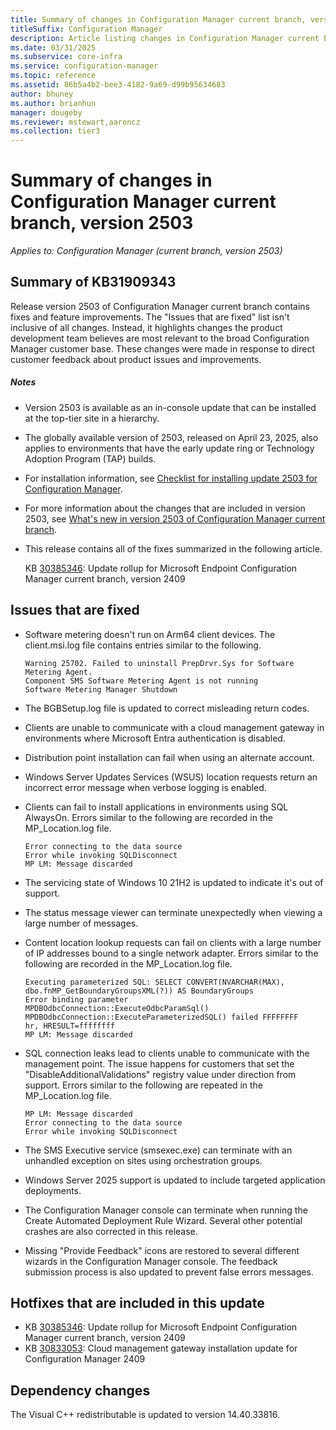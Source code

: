 ```yaml
---
title: Summary of changes in Configuration Manager current branch, version 2503
titleSuffix: Configuration Manager
description: Article listing changes in Configuration Manager current branch, version 2503
ms.date: 03/31/2025
ms.subservice: core-infra
ms.service: configuration-manager
ms.topic: reference
ms.assetid: 86b5a4b2-bee3-4182-9a69-d99b95634683
author: bhuney
ms.author: brianhun
manager: dougeby
ms.reviewer: mstewart,aaroncz 
ms.collection: tier3
---
```


# Summary of changes in Configuration Manager current branch, version 2503

*Applies to: Configuration Manager (current branch, version 2503)*

## Summary of KB31909343
Release version 2503 of Configuration Manager current branch contains fixes and feature improvements.
The "Issues that are fixed" list isn't inclusive of all changes. Instead, it highlights changes the product development team believes are most relevant to the broad Configuration Manager customer base. These changes were made in response to direct customer feedback about product issues and improvements.

##### Notes
- Version 2503 is available as an in-console update that can be installed at the top-tier site in a hierarchy.
- The globally available version of 2503, released on April 23, 2025, also applies to environments that have the early update ring or Technology Adoption Program (TAP) builds.
- For installation information, see [Checklist for installing update 2503 for Configuration Manager](../../core/servers/manage/checklist-for-installing-update-2503.md).
- For more information about the changes that are included in version 2503, see [What's new in version 2503 of Configuration Manager current branch](../../core/plan-design/changes/whats-new-in-version-2503.md).
- This release contains all of the fixes summarized in the following article.

   KB [30385346](../../hotfix/2409/30385346.md): Update rollup for Microsoft Endpoint Configuration Manager current branch, version 2409


## Issues that are fixed
<!-- 17419432 -->
- Software metering doesn't run on Arm64 client devices. The client.msi.log file contains entries similar to the following.
   ```text
   Warning 25702. Failed to uninstall PrepDrvr.Sys for Software Metering Agent.
   Component SMS Software Metering Agent is not running
   Software Metering Manager Shutdown
   ```
<!-- 26179914 -->
- The BGBSetup.log file is updated to correct misleading return codes.

<!-- 27264362 -->
- Clients are unable to communicate with a cloud management gateway in environments where Microsoft Entra authentication is disabled.

<!-- 29726666 -->
- Distribution point installation can fail when using an alternate account.

<!-- 29924214 -->
- Windows Server Updates Services (WSUS) location requests return an incorrect error message when verbose logging is enabled.

<!-- 29978686 -->
- Clients can fail to install applications in environments using SQL AlwaysOn. Errors similar to the following are recorded in the MP_Location.log file.
   ```text
   Error connecting to the data source
   Error while invoking SQLDisconnect
   MP LM: Message discarded
   ```

<!-- 30250278 -->
- The servicing state of Windows 10 21H2 is updated to indicate it's out of support.

<!-- 30792434 -->
- The status message viewer can terminate unexpectedly when viewing a large number of messages.

<!-- 31062940 -->
- Content location lookup requests can fail on clients with a large number of IP addresses bound to a single network adapter. Errors similar to the following are recorded in the MP_Location.log file.
   ```text
   Executing parameterized SQL: SELECT CONVERT(NVARCHAR(MAX), dbo.fnMP_GetBoundaryGroupsXML(?)) AS BoundaryGroups
   Error binding parameter
   MPDBOdbcConnection::ExecuteOdbcParamSql()
   MPDBOdbcConnection::ExecuteParameterizedSQL() failed FFFFFFFF
   hr, HRESULT=ffffffff
   MP LM: Message discarded
   ```
<!-- 31371471 -->
- SQL connection leaks lead to clients unable to communicate with the management point. The issue happens for customers that set the "DisableAdditionalValidations" registry value under direction from support. Errors similar to the following are repeated in the MP_Location.log file.
   ```text
   MP LM: Message discarded
   Error connecting to the data source
   Error while invoking SQLDisconnect

<!-- 31478572 -->
- The SMS Executive service (smsexec.exe) can terminate with an unhandled exception on sites using orchestration groups.

<!-- 31623411 -->
- Windows Server 2025 support is updated to include targeted application deployments.

<!-- 26418102 -->
- The Configuration Manager console can terminate when running the Create Automated Deployment Rule Wizard. Several other potential crashes are also corrected in this release.

<!-- 30199925, 30431787 -->
- Missing "Provide Feedback" icons are restored to several different wizards in the Configuration Manager console. The feedback submission process is also updated to prevent false errors messages.


## Hotfixes that are included in this update
- KB [30385346](../../hotfix/2409/30385346.md): Update rollup for Microsoft Endpoint Configuration Manager current branch, version 2409
- KB [30833053](../../hotfix/2409/30833053.md): Cloud management gateway installation update for Configuration Manager 2409


## Dependency changes ##
<!-- 29847654 
The Microsoft ODBC redistributable component is updated to version 18.4.1.1. -->
<!-- 29926810 -->
The Visual C++ redistributable is updated to version 14.40.33816.